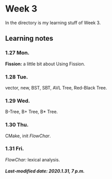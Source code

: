 # Week 3

In the directory is my learning stuff of Week 3.

## Learning notes

### 1.27 Mon.

**Fission:** a little bit about Using Fission.

### 1.28 Tue.

vector, new, BST, SBT, AVL Tree, Red-Black Tree.

### 1.29 Wed.

B-Tree, B+ Tree, B* Tree.

### 1.30 Thu.

CMake, init *FlowChar*.

### 1.31 Fri.

*FlowChar:* lexical analysis.

##### Last-modified date: 2020.1.31, 7 p.m.
